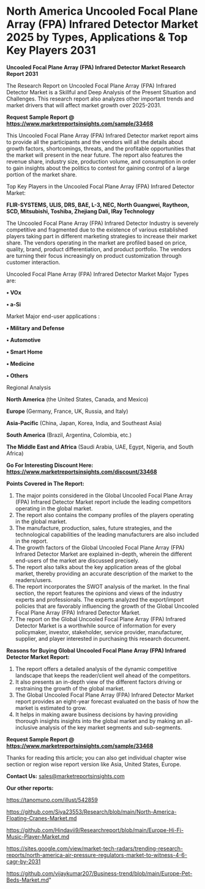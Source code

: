 # North America Uncooled Focal Plane Array (FPA) Infrared Detector Market 2025 by Types, Applications & Top Key Players 2031

<strong>Uncooled Focal Plane Array (FPA) Infrared Detector Market Research Report 2031</strong>

The Research Report on Uncooled Focal Plane Array (FPA) Infrared Detector Market is a Skillful and Deep Analysis of the Present Situation and Challenges. This research report also analyzes other important trends and market drivers that will affect market growth over 2025-2031.

<strong>Request Sample Report @ <a href=https://www.marketreportsinsights.com/sample/33468>https://www.marketreportsinsights.com/sample/33468</a></strong>

This Uncooled Focal Plane Array (FPA) Infrared Detector market report aims to provide all the participants and the vendors will all the details about growth factors, shortcomings, threats, and the profitable opportunities that the market will present in the near future. The report also features the revenue share, industry size, production volume, and consumption in order to gain insights about the politics to contest for gaining control of a large portion of the market share.

Top Key Players in the Uncooled Focal Plane Array (FPA) Infrared Detector Market:

<strong>FLIR-SYSTEMS, ULIS, DRS, BAE, L-3, NEC, North Guangwei, Raytheon, SCD, Mitsubishi, Toshiba, Zhejiang Dali, IRay Technology</strong>

The Uncooled Focal Plane Array (FPA) Infrared Detector Industry is severely competitive and fragmented due to the existence of various established players taking part in different marketing strategies to increase their market share. The vendors operating in the market are profiled based on price, quality, brand, product differentiation, and product portfolio. The vendors are turning their focus increasingly on product customization through customer interaction.

Uncooled Focal Plane Array (FPA) Infrared Detector Market Major Types are:

<strong>•  VOx

•  a-Si</strong>

Market Major end-user applications :

<strong>•  Military and Defense

•  Automotive

•  Smart Home

•  Medicine

•  Others</strong>

Regional Analysis

</u><strong><b>North America</b></strong> (the United States, Canada, and Mexico)

<strong><b>Europe </b></strong>(Germany, France, UK, Russia, and Italy)

<strong><b>Asia-Pacific</b></strong> (China, Japan, Korea, India, and Southeast Asia)

<strong><b>South America</b></strong> (Brazil, Argentina, Colombia, etc.)

<strong><b>The Middle East and Africa</b></strong> (Saudi Arabia, UAE, Egypt, Nigeria, and South Africa)

<strong>Go For Interesting Discount Here: <a href=https://www.marketreportsinsights.com/discount/33468>https://www.marketreportsinsights.com/discount/33468</a></strong>

<strong>Points Covered in The Report:</strong>
<ol>
  <li>The major points considered in the Global Uncooled Focal Plane Array (FPA) Infrared Detector Market report include the leading competitors operating in the global market.</li>
  <li>The report also contains the company profiles of the players operating in the global market.</li>
  <li>The manufacture, production, sales, future strategies, and the technological capabilities of the leading manufacturers are also included in the report.</li>
  <li>The growth factors of the Global Uncooled Focal Plane Array (FPA) Infrared Detector Market are explained in-depth, wherein the different end-users of the market are discussed precisely.</li>
  <li>The report also talks about the key application areas of the global market, thereby providing an accurate description of the market to the readers/users.</li>
  <li>The report incorporates the SWOT analysis of the market. In the final section, the report features the opinions and views of the industry experts and professionals. The experts analyzed the export/import policies that are favorably influencing the growth of the Global Uncooled Focal Plane Array (FPA) Infrared Detector Market.</li>
  <li>The report on the Global Uncooled Focal Plane Array (FPA) Infrared Detector Market is a worthwhile source of information for every policymaker, investor, stakeholder, service provider, manufacturer, supplier, and player interested in purchasing this research document.</li>
</ol>
<strong>Reasons for Buying Global Uncooled Focal Plane Array (FPA) Infrared Detector Market Report:</strong>

<ol>
  <li>The report offers a detailed analysis of the dynamic competitive landscape that keeps the reader/client well ahead of the competitors.</li>
  <li>It also presents an in-depth view of the different factors driving or restraining the growth of the global market.</li>
  <li>The Global Uncooled Focal Plane Array (FPA) Infrared Detector Market report provides an eight-year forecast evaluated on the basis of how the market is estimated to grow.</li>
  <li>It helps in making aware business decisions by having providing thorough insights insights into the global market and by making an all-inclusive analysis of the key market segments and sub-segments.</li>
</ol>
<strong>Request Sample Report @ <a href=https://www.marketreportsinsights.com/sample/33468>https://www.marketreportsinsights.com/sample/33468</a></strong>


Thanks for reading this article; you can also get individual chapter wise section or region wise report version like Asia, United States, Europe.

<strong>Contact Us:</strong>
sales@marketreportsinsights.com

<strong>Our other reports:</strong>

<a href=https://tanomuno.com/illust/542859>https://tanomuno.com/illust/542859</a>

<a href=https://github.com/Siya23553/Research/blob/main/North-America-Floating-Cranes-Market.md>https://github.com/Siya23553/Research/blob/main/North-America-Floating-Cranes-Market.md</a>

<a href=https://github.com/Hindavii9/Researchreport/blob/main/Europe-Hi-Fi-Music-Player-Market.md>https://github.com/Hindavii9/Researchreport/blob/main/Europe-Hi-Fi-Music-Player-Market.md</a>

<a href=https://sites.google.com/view/market-tech-radars/trending-research-reports/north-america-air-pressure-regulators-market-to-witness-4-6-cagr-by-2031>https://sites.google.com/view/market-tech-radars/trending-research-reports/north-america-air-pressure-regulators-market-to-witness-4-6-cagr-by-2031</a>

<a href=https://github.com/vijaykumar207/Business-trend/blob/main/Europe-Pet-Beds-Market.md>https://github.com/vijaykumar207/Business-trend/blob/main/Europe-Pet-Beds-Market.md</a>"
